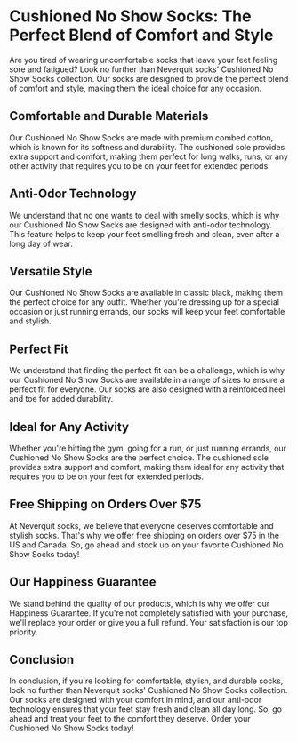 # Cushioned No Show Socks: The Perfect Blend of Comfort and Style

Are you tired of wearing uncomfortable socks that leave your feet feeling sore and fatigued? Look no further than Neverquit socks' Cushioned No Show Socks collection. Our socks are designed to provide the perfect blend of comfort and style, making them the ideal choice for any occasion.

## Comfortable and Durable Materials

Our Cushioned No Show Socks are made with premium combed cotton, which is known for its softness and durability. The cushioned sole provides extra support and comfort, making them perfect for long walks, runs, or any other activity that requires you to be on your feet for extended periods.

## Anti-Odor Technology

We understand that no one wants to deal with smelly socks, which is why our Cushioned No Show Socks are designed with anti-odor technology. This feature helps to keep your feet smelling fresh and clean, even after a long day of wear.

## Versatile Style

Our Cushioned No Show Socks are available in classic black, making them the perfect choice for any outfit. Whether you're dressing up for a special occasion or just running errands, our socks will keep your feet comfortable and stylish.

## Perfect Fit

We understand that finding the perfect fit can be a challenge, which is why our Cushioned No Show Socks are available in a range of sizes to ensure a perfect fit for everyone. Our socks are also designed with a reinforced heel and toe for added durability.

## Ideal for Any Activity

Whether you're hitting the gym, going for a run, or just running errands, our Cushioned No Show Socks are the perfect choice. The cushioned sole provides extra support and comfort, making them ideal for any activity that requires you to be on your feet for extended periods.

## Free Shipping on Orders Over $75

At Neverquit socks, we believe that everyone deserves comfortable and stylish socks. That's why we offer free shipping on orders over $75 in the US and Canada. So, go ahead and stock up on your favorite Cushioned No Show Socks today!

## Our Happiness Guarantee

We stand behind the quality of our products, which is why we offer our Happiness Guarantee. If you're not completely satisfied with your purchase, we'll replace your order or give you a full refund. Your satisfaction is our top priority.

## Conclusion

In conclusion, if you're looking for comfortable, stylish, and durable socks, look no further than Neverquit socks' Cushioned No Show Socks collection. Our socks are designed with your comfort in mind, and our anti-odor technology ensures that your feet stay fresh and clean all day long. So, go ahead and treat your feet to the comfort they deserve. Order your Cushioned No Show Socks today!